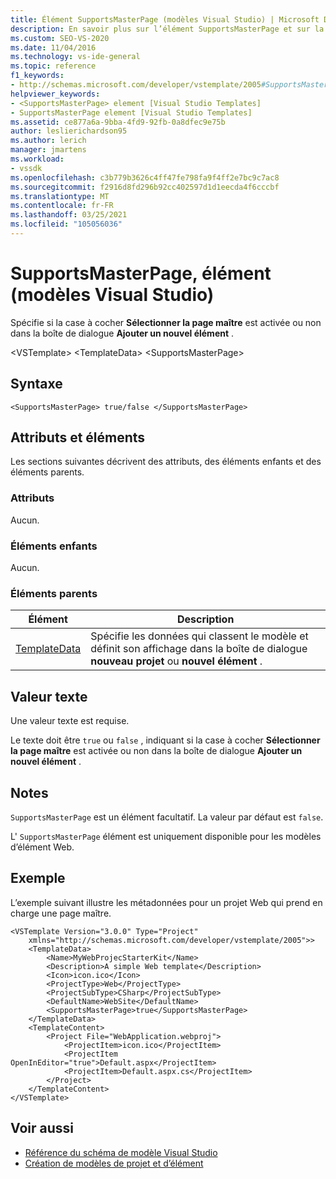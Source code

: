 ```yaml
---
title: Élément SupportsMasterPage (modèles Visual Studio) | Microsoft Docs
description: En savoir plus sur l’élément SupportsMasterPage et sur la façon dont il spécifie si la case à cocher sélectionner la page maître est activée ou non dans la boîte de dialogue Ajouter un nouvel élément.
ms.custom: SEO-VS-2020
ms.date: 11/04/2016
ms.technology: vs-ide-general
ms.topic: reference
f1_keywords:
- http://schemas.microsoft.com/developer/vstemplate/2005#SupportsMasterPage
helpviewer_keywords:
- <SupportsMasterPage> element [Visual Studio Templates]
- SupportsMasterPage element [Visual Studio Templates]
ms.assetid: ce877a6a-9bba-4fd9-92fb-0a8dfec9e75b
author: leslierichardson95
ms.author: lerich
manager: jmartens
ms.workload:
- vssdk
ms.openlocfilehash: c3b779b3626c4ff47fe798fa9f4ff2e7bc9c7ac8
ms.sourcegitcommit: f2916d8fd296b92cc402597d1d1eecda4f6cccbf
ms.translationtype: MT
ms.contentlocale: fr-FR
ms.lasthandoff: 03/25/2021
ms.locfileid: "105056036"
---
```

# <a name="supportsmasterpage-element-visual-studio-templates"></a>SupportsMasterPage, élément (modèles Visual Studio)
Spécifie si la case à cocher **Sélectionner la page maître** est activée ou non dans la boîte de dialogue **Ajouter un nouvel élément** .

 \<VSTemplate> \<TemplateData>
 \<SupportsMasterPage>

## <a name="syntax"></a>Syntaxe

```
<SupportsMasterPage> true/false </SupportsMasterPage>
```

## <a name="attributes-and-elements"></a>Attributs et éléments
 Les sections suivantes décrivent des attributs, des éléments enfants et des éléments parents.

### <a name="attributes"></a>Attributs
 Aucun.

### <a name="child-elements"></a>Éléments enfants
 Aucun.

### <a name="parent-elements"></a>Éléments parents

|Élément|Description|
|-------------|-----------------|
|[TemplateData](../extensibility/templatedata-element-visual-studio-templates.md)|Spécifie les données qui classent le modèle et définit son affichage dans la boîte de dialogue **nouveau projet** ou **nouvel élément** .|

## <a name="text-value"></a>Valeur texte
 Une valeur texte est requise.

 Le texte doit être `true` ou `false` , indiquant si la case à cocher **Sélectionner la page maître** est activée ou non dans la boîte de dialogue **Ajouter un nouvel élément** .

## <a name="remarks"></a>Notes
 `SupportsMasterPage` est un élément facultatif. La valeur par défaut est `false`.

 L' `SupportsMasterPage` élément est uniquement disponible pour les modèles d’élément Web.

## <a name="example"></a>Exemple
 L’exemple suivant illustre les métadonnées pour un projet Web qui prend en charge une page maître.

```
<VSTemplate Version="3.0.0" Type="Project"
    xmlns="http://schemas.microsoft.com/developer/vstemplate/2005">>
    <TemplateData>
        <Name>MyWebProjecStarterKit</Name>
        <Description>A simple Web template</Description>
        <Icon>icon.ico</Icon>
        <ProjectType>Web</ProjectType>
        <ProjectSubType>CSharp</ProjectSubType>
        <DefaultName>WebSite</DefaultName>
        <SupportsMasterPage>true</SupportsMasterPage>
    </TemplateData>
    <TemplateContent>
        <Project File="WebApplication.webproj">
            <ProjectItem>icon.ico</ProjectItem>
            <ProjectItem OpenInEditor="true">Default.aspx</ProjectItem>
            <ProjectItem>Default.aspx.cs</ProjectItem>
        </Project>
    </TemplateContent>
</VSTemplate>
```

## <a name="see-also"></a>Voir aussi
- [Référence du schéma de modèle Visual Studio](../extensibility/visual-studio-template-schema-reference.md)
- [Création de modèles de projet et d’élément](../ide/creating-project-and-item-templates.md)
